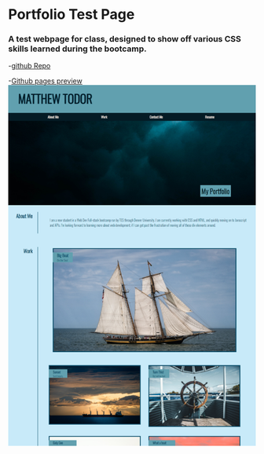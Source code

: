 # Portfolio Test Page

### A test webpage for class, designed to show off various CSS skills learned during the bootcamp.

-[github Repo](https://github.com/Ccatalyst/Sample-Porfolio)

-[Github pages preview](https://ccatalyst.github.io/Sample-Porfolio/)
![a preview of the website](/Assets/websitePreview.PNG)
